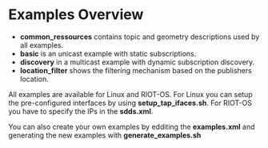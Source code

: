 # Examples Overview

* **common_ressources** contains topic and geometry descriptions used by all examples.
* **basic** is an unicast example with static subscriptions.
* **discovery** in a multicast example with dynamic subscription discovery.
* **location_filter** shows the filtering mechanism based on the publishers location.

All examples are available for Linux and RIOT-OS. For Linux you can setup the pre-configured interfaces by using **setup_tap_ifaces.sh**. 
For RIOT-OS you have to specify the IPs in the **sdds.xml**.

You can also create your own examples by edditing the **examples.xml** and generating the new examples with **generate_examples.sh**
